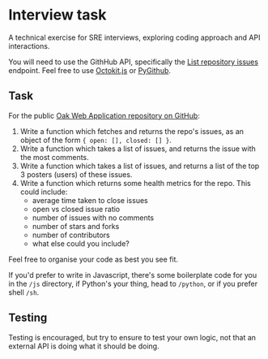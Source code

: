 # Interview task

A technical exercise for SRE interviews, exploring coding approach and API interactions.

You will need to use the GithHub API, specifically the [List repository issues](https://docs.github.com/en/rest/issues/issues?apiVersion=2022-11-28#list-repository-issues) endpoint. Feel free to use [Octokit.js](https://github.com/octokit/octokit.js) or [PyGithub](https://github.com/PyGithub/PyGithub).

## Task

For the public [Oak Web Application repository on GitHub](https://github.com/oaknational/Oak-Web-Application/):

1. Write a function which fetches and returns the repo's issues, as an object of the form `{ open: [], closed: [] }`.
2. Write a function which takes a list of issues, and returns the issue with the most comments.
3. Write a function which takes a list of issues, and returns a list of the top 3 posters (users) of these issues.
4. Write a function which returns some health metrics for the repo. This could include:
   - average time taken to close issues
   - open vs closed issue ratio
   - number of issues with no comments
   - number of stars and forks
   - number of contributors
   - what else could you include?

Feel free to organise your code as best you see fit.

If you'd prefer to write in Javascript, there's some boilerplate code for you in the `/js` directory, if Python's your thing, head to `/python`, or if you prefer shell `/sh`.

## Testing

Testing is encouraged, but try to ensure to test your own logic, not that an external API is doing what it should be doing.
